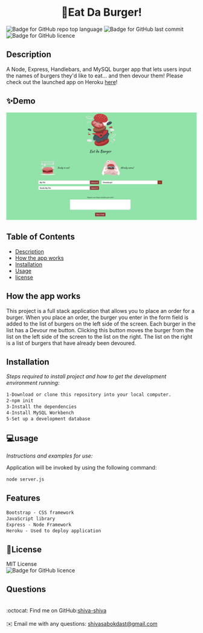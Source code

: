 
<h1 align="center">🍔Eat Da Burger!</h1>

![Badge for GitHub repo top language](https://img.shields.io/github/languages/top/shiva-shiva/readmeGenerator?style=flat&logo=appveyor) ![Badge for GitHub last commit](https://img.shields.io/github/last-commit/shiva-shiva/readmeGenerator?style=flat&logo=appveyor)
![Badge for GitHub licence](https://img.shields.io/github/license/shiva-shiva/readmeGenerator?style=flat&logo=appveyor)


## Description 
A Node, Express, Handlebars, and MySQL burger app that lets users input the names of burgers they'd like to eat... and then devour them! Please check out the launched app on Heroku [here](https://)!

## ✨Demo

![Demo](./public/assets/img/burger.png)

 ## Table of Contents

* [Description](#Description)
* [How the app works](#Description)
* [Installation](#installation)
* [Usage](#usage)
* [license](#license)


## How the app works
This project is a full stack application that allows you to place an order for a burger. When you place an order, the burger you enter in the form field is added to the list of burgers on the left side of the screen. Each burger in the list has a Devour me button. Clicking this button moves the burger from the list on the left side of the screen to the list on the right. The list on the right is a list of burgers that have already been devoured.

## Installation
*Steps required to install project and how to get the development environment running:*

    1-Download or clone this repository into your local computer.
    2-npm init
    3-Install the dependencies
    4-Install MySQL Workbench
    5-Set up a development database


## 💻usage
*Instructions and examples for use:*</br> 

 Application will be invoked by using the following command:

    node server.js
    
## Features

    Bootstrap - CSS framework 
    JavaScript library 
    Express - Node Framework 
    Heroku - Used to deploy application

## 📝License
MIT License<br/>
       ![Badge for GitHub licence](https://img.shields.io/github/license/shiva-shiva/readmeGenerator?style=flat&logo=appveyor)

## Questions
<br/>:octocat: Find me on GitHub:[shiva-shiva](https://github.com/shiva-shiva)<br />
    <br />
    ✉️ Email me with any questions: shivasabokdast@gmail.com<br /><br />